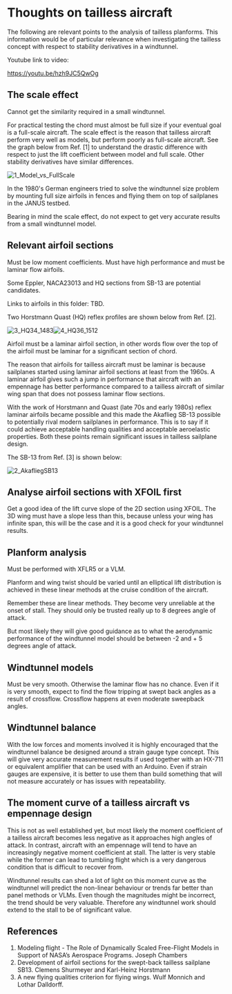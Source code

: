 #   Thoughts on tailless aircraft

The following are relevant points to the analysis of tailless planforms.  This information would be of particular relevance when investigating the tailless concept with respect to stability derivatives in a windtunnel.

Youtube link to video:

https://youtu.be/hzh9JC5QwOg

## The scale effect

Cannot get the similarity required in a small windtunnel.

For practical testing the chord must almost be full size if your eventual goal is a full-scale aircraft.  The scale effect is the reason that tailless aircraft perform very well as models, but perform poorly as full-scale aircraft.  See the graph below from Ref. [1] to understand the drastic difference with respect to just the lift coefficient between model and full scale.  Other stability derivatives have similar differences.

![1_Model_vs_FullScale](Pictures/1_Model_vs_FullScale.PNG)

In the 1980's German engineers tried to solve the windtunnel size problem by mounting full size airfoils in fences and flying them on top of sailplanes in the JANUS testbed.

Bearing in mind the scale effect, do not expect to get very accurate results from a small windtunnel model.

## Relevant airfoil sections

Must be low moment coefficients.  Must have high performance and must be laminar flow airfoils.

Some Eppler, NACA23013 and HQ sections from SB-13 are potential candidates.

Links to airfoils in this folder:  TBD.

Two Horstmann Quast (HQ) reflex profiles are shown below from Ref. [2].



![3_HQ34_1483](Pictures/3_HQ34_1483.PNG)![4_HQ36_1512](Pictures/4_HQ36_1512.PNG)

Airfoil must be a laminar airfoil section, in other words flow over the top of the airfoil must be laminar for a significant section of chord.

The reason that airfoils for tailless aircraft must be laminar is because sailplanes started using laminar airfoil sections at least from the 1960s.  A laminar airfoil gives such a jump in performance that aircraft with an empennage has better performance compared to a tailless aircraft of similar wing span that does not possess laminar flow sections.

With the work of Horstmann and Quast (late 70s and early 1980s) reflex laminar airfoils became possible and this made the Akaflieg SB-13 possible to potentially rival modern sailplanes in performance.  This is to say if it could achieve acceptable handling qualities and acceptable aeroelastic properties.  Both these points remain significant issues in tailless sailplane design.

The SB-13 from Ref. [3] is shown below:

![2_AkafliegSB13](Pictures/2_AkafliegSB13.PNG)


## Analyse airfoil sections with XFOIL first

Get a good idea of the lift curve slope of the 2D section using XFOIL.  The 3D wing must have a slope less than this, because unless your wing has infinite span, this will be the case and it is a good check for your windtunnel results.

## Planform analysis

Must be performed with XFLR5 or a VLM.

Planform and wing twist should be varied until an elliptical lift distribution is achieved in these linear methods at the cruise condition of the aircraft.

Remember these are linear methods.  They become very unreliable at the onset of stall.  They should only be trusted really up to 8 degrees angle of attack.

But most likely they will give good guidance as to what the aerodynamic performance of the windtunnel model should be between -2 and + 5 degrees angle of attack.

## Windtunnel models

Must be very smooth.  Otherwise the laminar flow has no chance.  Even if it is very smooth, expect to find the flow tripping at swept back angles as a result of crossflow.  Crossflow happens at even moderate sweepback angles.

## Windtunnel balance

With the low forces and moments involved it is highly encouraged that the windtunnel balance be designed around a strain gauge type concept.  This will give very accurate measurement results if used together with an HX-711 or equivalent amplifier that can be used with an Arduino.  Even if strain gauges are expensive, it is better to use them than build something that will not measure accurately or has issues with repeatability.

## The moment curve of a tailless aircraft vs empennage design

This is not as well established yet, but most likely the moment coefficient of a tailless aircraft becomes less negative as it approaches high angles of attack.  In contrast, aircraft with an empennage will tend to have an increasingly negative moment coefficient at stall.  The latter is very stable while the former can lead to tumbling flight which is a very dangerous condition that is difficult to recover from.

Windtunnel results can shed a lot of light on this moment curve as the windtunnel will predict the non-linear behaviour or trends far better than panel methods or VLMs.  Even though the magnitudes might be incorrect, the trend should be very valuable.  Therefore any windtunnel work should extend to the stall to be of significant value.


## References

1.  Modeling flight - The Role of Dynamically Scaled Free-Flight Models in Support of NASA’s Aerospace Programs.  Joseph Chambers
2.  Development of airfoil sections for the swept-back tailless sailplane SB13.  Clemens Shurmeyer and Karl-Heinz Horstmann
3.  A new flying qualities criterion for flying wings.  Wulf Monnich and Lothar Dalldorff.